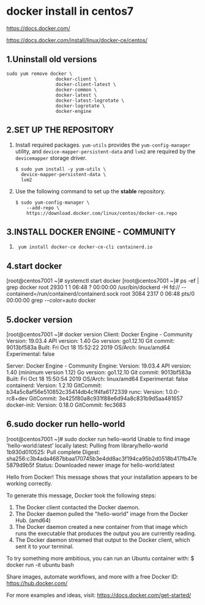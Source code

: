 # docker install in centos7

https://docs.docker.com/

https://docs.docker.com/install/linux/docker-ce/centos/



## 1.Uninstall old versions

```
sudo yum remove docker \
                  docker-client \
                  docker-client-latest \
                  docker-common \
                  docker-latest \
                  docker-latest-logrotate \
                  docker-logrotate \
                  docker-engine
```





## 2.SET UP THE REPOSITORY

1. Install required packages. `yum-utils` provides the `yum-config-manager` utility, and `device-mapper-persistent-data` and `lvm2` are required by the `devicemapper` storage driver.

   ```
   $ sudo yum install -y yum-utils \
     device-mapper-persistent-data \
     lvm2
   ```

2. Use the following command to set up the **stable** repository.

   ```
   $ sudo yum-config-manager \
       --add-repo \
       https://download.docker.com/linux/centos/docker-ce.repo
   ```



## 3.INSTALL DOCKER ENGINE - COMMUNITY

1. ```
    yum install docker-ce docker-ce-cli containerd.io
   ```



## 4.start docker

[root@centos7001 ~]# systemctl start docker
[root@centos7001 ~]# ps -ef | grep docker
root       2930      1  1 06:48 ?        00:00:00 /usr/bin/dockerd -H fd:// --containerd=/run/containerd/containerd.sock
root       3084   2317  0 06:48 pts/0    00:00:00 grep --color=auto docker



## 5.docker version

[root@centos7001 ~]# docker version
Client: Docker Engine - Community
 Version:           19.03.4
 API version:       1.40
 Go version:        go1.12.10
 Git commit:        9013bf583a
 Built:             Fri Oct 18 15:52:22 2019
 OS/Arch:           linux/amd64
 Experimental:      false

Server: Docker Engine - Community
 Engine:
  Version:          19.03.4
  API version:      1.40 (minimum version 1.12)
  Go version:       go1.12.10
  Git commit:       9013bf583a
  Built:            Fri Oct 18 15:50:54 2019
  OS/Arch:          linux/amd64
  Experimental:     false
 containerd:
  Version:          1.2.10
  GitCommit:        b34a5c8af56e510852c35414db4c1f4fa6172339
 runc:
  Version:          1.0.0-rc8+dev
  GitCommit:        3e425f80a8c931f88e6d94a8c831b9d5aa481657
 docker-init:
  Version:          0.18.0
  GitCommit:        fec3683



## 6.sudo docker run hello-world

[root@centos7001 ~]# sudo docker run hello-world
Unable to find image 'hello-world:latest' locally
latest: Pulling from library/hello-world
1b930d010525: Pull complete 
Digest: sha256:c3b4ada4687bbaa170745b3e4dd8ac3f194ca95b2d0518b417fb47e5879d9b5f
Status: Downloaded newer image for hello-world:latest

Hello from Docker!
This message shows that your installation appears to be working correctly.

To generate this message, Docker took the following steps:
 1. The Docker client contacted the Docker daemon.
 2. The Docker daemon pulled the "hello-world" image from the Docker Hub.
    (amd64)
 3. The Docker daemon created a new container from that image which runs the
    executable that produces the output you are currently reading.
 4. The Docker daemon streamed that output to the Docker client, which sent it
    to your terminal.

To try something more ambitious, you can run an Ubuntu container with:
 $ docker run -it ubuntu bash

Share images, automate workflows, and more with a free Docker ID:
 https://hub.docker.com/

For more examples and ideas, visit:
 https://docs.docker.com/get-started/